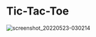 # Tic-Tac-Toe
![screenshot_20220523-030214](https://user-images.githubusercontent.com/88589019/169815239-72f4902d-abe6-4cfd-9362-6089a4482f40.png)
